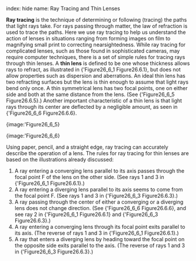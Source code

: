 index: hide
name: Ray Tracing and Thin Lenses

 **Ray tracing** is the technique of determining or following (tracing) the paths that light rays take. For rays passing through matter, the law of refraction is used to trace the paths. Here we use ray tracing to help us understand the action of lenses in situations ranging from forming images on film to magnifying small print to correcting nearsightedness. While ray tracing for complicated lenses, such as those found in sophisticated cameras, may require computer techniques, there is a set of simple rules for tracing rays through thin lenses. A  **thin lens** is defined to be one whose thickness allows rays to refract, as illustrated in {'Figure26_6_1 Figure26.6.1}, but does not allow properties such as dispersion and aberrations. An ideal thin lens has two refracting surfaces but the lens is thin enough to assume that light rays bend only once. A thin symmetrical lens has two focal points, one on either side and both at the same distance from the lens. (See {'Figure26_6_5 Figure26.6.5}.) Another important characteristic of a thin lens is that light rays through its center are deflected by a negligible amount, as seen in {'Figure26_6_6 Figure26.6.6}.


{image:'Figure26_6_5}
        


{image:'Figure26_6_6}
        

Using paper, pencil, and a straight edge, ray tracing can accurately describe the operation of a lens. The rules for ray tracing for thin lenses are based on the illustrations already discussed:

  1. A ray entering a converging lens parallel to its axis passes through the focal point F of the lens on the other side. (See rays 1 and 3 in {'Figure26_6_1 Figure26.6.1}.)
  2. A ray entering a diverging lens parallel to its axis seems to come from the focal point F. (See rays 1 and 3 in {'Figure26_6_3 Figure26.6.3}.)
  3. A ray passing through the center of either a converging or a diverging lens does not change direction. (See {'Figure26_6_6 Figure26.6.6}, and see ray 2 in {'Figure26_6_1 Figure26.6.1} and {'Figure26_6_3 Figure26.6.3}.)
  4. A ray entering a converging lens through its focal point exits parallel to its axis. (The reverse of rays 1 and 3 in {'Figure26_6_1 Figure26.6.1}.)
  5. A ray that enters a diverging lens by heading toward the focal point on the opposite side exits parallel to the axis. (The reverse of rays 1 and 3 in {'Figure26_6_3 Figure26.6.3}.)
